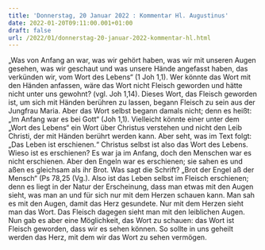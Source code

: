 ```yaml
---
title: 'Donnerstag, 20 Januar 2022 : Kommentar Hl. Augustinus'
date: 2022-01-20T09:11:00.001+01:00
draft: false
url: /2022/01/donnerstag-20-januar-2022-kommentar-hl.html
---
```


„Was von Anfang an war, was wir gehört haben, was wir mit unseren Augen gesehen, was wir geschaut und was unsere Hände angefasst haben, das verkünden wir, vom Wort des Lebens“ (1 Joh 1,1). Wer könnte das Wort mit den Händen anfassen, wäre das Wort nicht Fleisch geworden und hätte nicht unter uns gewohnt? (vgl. Joh 1,14). Dieses Wort, das Fleisch geworden ist, um sich mit Händen berühren zu lassen, begann Fleisch zu sein aus der Jungfrau Maria. Aber das Wort selbst begann damals nicht; denn es heißt: „Im Anfang war es bei Gott“ (Joh 1,1). Vielleicht könnte einer unter dem „Wort des Lebens“ ein Wort über Christus verstehen und nicht den Leib Christi, der mit Händen berührt werden kann. Aber seht, was im Text folgt: „Das Leben ist erschienen.“ Christus selbst ist also das Wort des Lebens. Wieso ist es erschienen? Es war ja im Anfang, doch den Menschen war es nicht erschienen. Aber den Engeln war es erschienen; sie sahen es und aßen es gleichsam als ihr Brot. Was sagt die Schrift? „Brot der Engel aß der Mensch“ (Ps 78,25 (Vg.). Also ist das Leben selbst im Fleisch erschienen; denn es liegt in der Natur der Erscheinung, dass man etwas mit den Augen sieht, was man an und für sich nur mit dem Herzen schauen kann. Man sah es mit den Augen, damit das Herz gesundete. Nur mit dem Herzen sieht man das Wort. Das Fleisch dagegen sieht man mit den leiblichen Augen. Nun gab es aber eine Möglichkeit, das Wort zu schauen: das Wort ist Fleisch geworden, dass wir es sehen können. So sollte in uns geheilt werden das Herz, mit dem wir das Wort zu sehen vermögen.